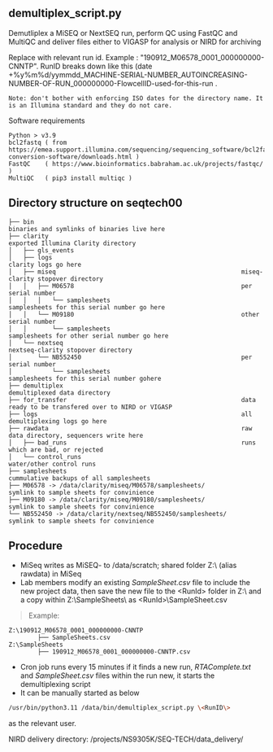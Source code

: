 ## demultiplex_script.py

Demutliplex a MiSEQ or NextSEQ run, perform QC using FastQC and MultiQC and deliver files either to VIGASP for analysis or NIRD for archiving

Replace <RunId> with relevant run id. Example <RunID>: "190912_M06578_0001_000000000-CNNTP". RunID breaks down like this (date +%y%m%d/yymmdd_MACHINE-SERIAL-NUMBER_AUTOINCREASING-NUMBER-OF-RUN_000000000-FlowcellID-used-for-this-run . 

    Note: don't bother with enforcing ISO dates for the directory name. It is an Illumina standard and they do not care.

Software requirements

    Python > v3.9
    bcl2fastq ( from https://emea.support.illumina.com/sequencing/sequencing_software/bcl2fastq-conversion-software/downloads.html )
    FastQC    ( https://www.bioinformatics.babraham.ac.uk/projects/fastqc/ )
    MultiQC   ( pip3 install multiqc )


## Directory structure on seqtech00

    ├── bin                                                         binaries and symlinks of binaries live here
    ├── clarity                                                     exported Illumina Clarity directory
    │   ├── gls_events  
    │   ├── logs                                                    clarity logs go here
    │   ├── miseq                                                   miseq-clarity stopover directory
    │   │   ├── M06578                                              per serial number
    │   │   │   └── samplesheets                                    samplesheets for this serial number go here
    │   │   └── M09180                                              other serial number
    │   │       └── samplesheets                                    samplesheets for other serial number go here
    │   └── nextseq                                                 nextseq-clarity stopover directory
    │       └── NB552450                                            per serial number
    │           └── samplesheets                                    samplesheets for this serial number gohere
    ├── demultiplex                                                 demultiplexed data directory
    ├── for_transfer                                                data ready to be transfered over to NIRD or VIGASP
    ├── logs                                                        all demultiplexing logs go here
    ├── rawdata                                                     raw data directory, sequencers write here
    │   ├── bad_runs                                                runs which are bad, or rejected
    │   └── control_runs                                            water/other control runs
    ├── samplesheets                                                cummulative backups of all samplesheets
    ├── M06578 -> /data/clarity/miseq/M06578/samplesheets/          symlink to sample sheets for convinience
    ├── M09180 -> /data/clarity/miseq/M09180/samplesheets/          symlink to sample sheets for convinience
    └── NB552450 -> /data/clarity/nextseq/NB552450/samplesheets/    symlink to sample sheets for convinience


## Procedure
* MiSeq writes as MiSEQ- to /data/scratch; shared folder Z:\ (alias rawdata) in MiSeq
* Lab members modify an existing  _SampleSheet.csv_ file to include the new project data, then save the new file to the \<RunId\> folder in Z:\ and a copy within Z:\SampleSheets\ as \<RunId\>\SampleSheet.csv

> Example:

    Z:\190912_M06578_0001_000000000-CNNTP
            ├── SampleSheets.csv
    Z:\SampleSheets
            ├── 190912_M06578_0001_000000000-CNNTP.csv

* Cron job runs every 15 minutes if it finds a new run, _RTAComplete.txt_ and _SampleSheet.csv_ files within the run new, it starts the demultiplexing script
* It can be manually started as below
```bash
/usr/bin/python3.11 /data/bin/demultiplex_script.py \<RunID\>
```

as the relevant user.

NIRD delivery directory: /projects/NS9305K/SEQ-TECH/data_delivery/
